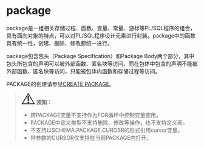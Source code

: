 # package<a name="ZH-CN_TOPIC_0000001151691213"></a>

package是一组相关存储过程、函数、变量、常量、游标等PL/SQL程序的组合，具有面向对象的特点，可以对PL/SQL程序设计元素进行封装。package中的函数具有统一性，创建、删除、修改都统一进行。

package包含包头（Package Specification）和Package Body两个部分，其中包头所包含的声明可以被外部函数、匿名块等访问，而在包体中包含的声明不能被外部函数、匿名块等访问，只能被包体内函数和存储过程等访问。

PACKAGE的创建请参见[CREATE PACKAGE](CREATE-PACKAGE.md)。

>![](public_sys-resources/icon-notice.gif) **须知：** 
>-   跨PACKAGE变量不支持作为FOR循环中控制变量使用。
>-   PACKAGE中定义类型不支持删除、修改等操作，也不支持定义表。
>-   不支持以SCHEMA.PACKAGE.CUROSR的形式引用cursor变量。
>-   带参数的CURSOR仅支持在当前PACKAGE内打开。


